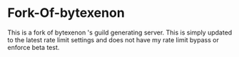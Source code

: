 # Fork-Of-bytexenon
This is a fork of bytexenon 's guild generating server. This is simply updated to the latest rate limit settings and does not have my rate limit bypass or enforce beta test.

